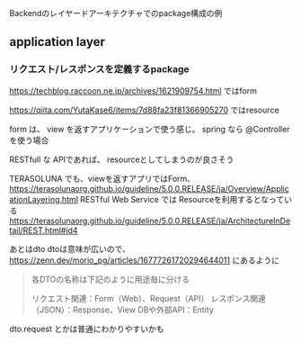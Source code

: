 Backendのレイヤードアーキテクチャでのpackage構成の例

## application layer

### リクエスト/レスポンスを定義するpackage

https://techblog.raccoon.ne.jp/archives/1621909754.html
ではform

https://qiita.com/YutaKase6/items/7d88fa23f81366905270
ではresource


form は、 view を返すアプリケーションで使う感じ。
spring なら @Controller を使う場合

RESTfull な APIであれば、 resourceとしてしまうのが良さそう


TERASOLUNA でも、viewを返すアプリではForm、
https://terasolunaorg.github.io/guideline/5.0.0.RELEASE/ja/Overview/ApplicationLayering.html
RESTful Web Service では Resourceを利用するとなっている
https://terasolunaorg.github.io/guideline/5.0.0.RELEASE/ja/ArchitectureInDetail/REST.html#id4


あとはdto
dtoは意味が広いので、
https://zenn.dev/morio_pg/articles/16777261720294644011
にあるように

> 各DTOの名称は下記のように用途毎に分ける
> 
> リクエスト関連：Form（Web）、Request（API）
> レスポンス関連（JSON）：Response、View
> DBや外部API：Entity

dto.request とかは普通にわかりやすいかも
